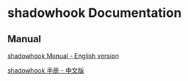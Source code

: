 # shadowhook Documentation

## Manual

[shadowhook Manual - English version](manual.md)

[shadowhook 手册 - 中文版](manual.zh-CN.md)
